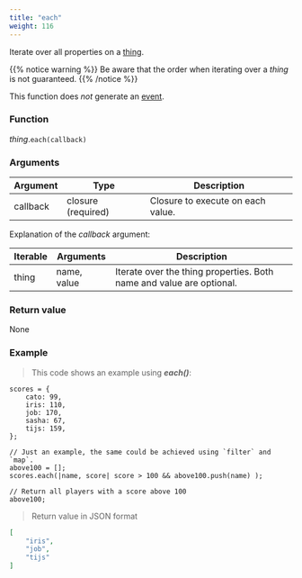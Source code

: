 ```yaml
---
title: "each"
weight: 116
---
```


Iterate over all properties on a [thing](..).

{{% notice warning %}}
Be aware that the order when iterating over a *thing* is not guaranteed.
{{% /notice %}}

This function does *not* generate an [event](../../../overview/events).

### Function

*thing*.`each(callback)`

### Arguments

Argument | Type | Description
-------- | ---- | -----------
callback | closure (required) | Closure to execute on each value.

Explanation of the *callback* argument:

Iterable | Arguments   | Description
-------- | ----------- | -----------
thing    | name, value | Iterate over the thing properties. Both name and value are optional.

### Return value

None

### Example

> This code shows an example using ***each()***:

```thingsdb,json_response
scores = {
    cato: 99,
    iris: 110,
    job: 170,
    sasha: 67,
    tijs: 159,
};

// Just an example, the same could be achieved using `filter` and `map`.
above100 = [];
scores.each(|name, score| score > 100 && above100.push(name) );

// Return all players with a score above 100
above100;
```

> Return value in JSON format

```json
[
    "iris",
    "job",
    "tijs"
]
```
